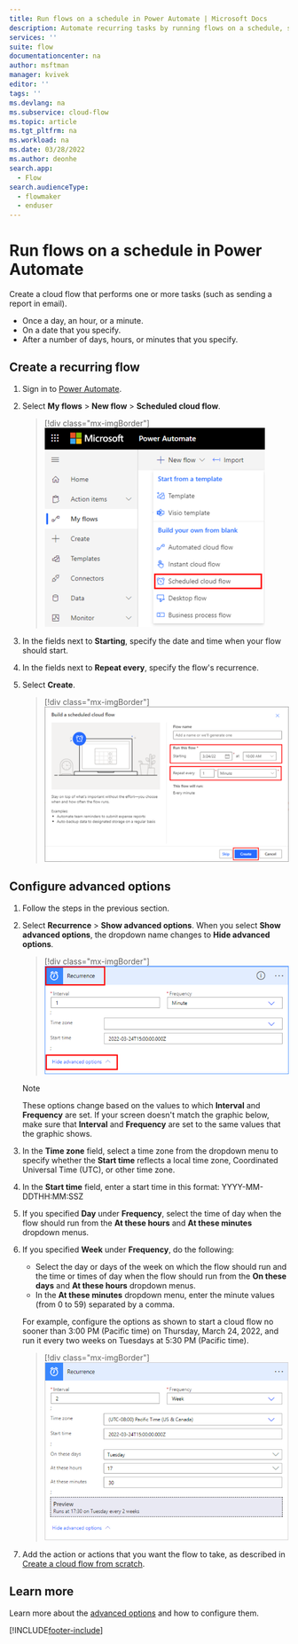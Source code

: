 ```yaml
---
title: Run flows on a schedule in Power Automate | Microsoft Docs
description: Automate recurring tasks by running flows on a schedule, such as every day or every hour.
services: ''
suite: flow
documentationcenter: na
author: msftman
manager: kvivek
editor: ''
tags: ''
ms.devlang: na
ms.subservice: cloud-flow
ms.topic: article
ms.tgt_pltfrm: na
ms.workload: na
ms.date: 03/28/2022
ms.author: deonhe
search.app: 
  - Flow
search.audienceType: 
  - flowmaker
  - enduser
---
```

# Run flows on a schedule in Power Automate

Create a cloud flow that performs one or more tasks (such as sending a report in email).

* Once a day, an hour, or a minute.
* On a date that you specify.
* After a number of days, hours, or minutes that you specify.

## Create a recurring flow

1. Sign in to [Power Automate](https://flow.microsoft.com).
1. Select **My flows** > **New flow** > **Scheduled cloud flow**.

    >[!div class="mx-imgBorder"]
    >![Screenshot of create a scheduled cloud flow.](./media/run-scheduled-tasks/create-flow.png "Create a scheduled cloud flow")

3. In the fields next to **Starting**, specify the date and time when your flow should start.
1. In the fields next to **Repeat every**, specify the flow's recurrence.
1. Select **Create**.

    >[!div class="mx-imgBorder"]
    >![Set recurrence.](./media/run-scheduled-tasks/select-recurrence.png "Set recurrence")

## Configure advanced options

1. Follow the steps in the previous section.
1. Select **Recurrence** > **Show advanced options**. When you select **Show advanced options**, the dropdown name changes to **Hide advanced options**.

    >[!div class="mx-imgBorder"]
    >![Screenshot of show/hide advanced options.](./media/run-scheduled-tasks/select-recurrence1.png "Show/hide advanced options")

    >[!NOTE]
    >These options change based on the values to which **Interval** and **Frequency** are set. If your screen doesn't match the graphic below, make sure that **Interval** and **Frequency** are set to the same values that the graphic shows.

1. In the **Time zone** field, select a time zone from the dropdown menu to specify whether the **Start time** reflects a local time zone, Coordinated Universal Time (UTC), or other time zone.
1. In the **Start time** field, enter a start time in this format: YYYY-MM-DDTHH:MM:SSZ
1. If you specified **Day** under **Frequency**, select the time of day when the flow should run from the **At these hours** and **At these minutes** dropdown menus.
1. If you specified **Week** under **Frequency**, do the following:<br/>
    - Select the day or days of the week on which the flow should run and the time or times of day when the flow should run from the **On these days** and **At these hours** dropdown menus.
    - In the **At these minutes** dropdown menu, enter the minute values (from 0 to 59) separated by a comma.

    For example, configure the options as shown to start a cloud flow no sooner than 3:00 PM (Pacific time) on Thursday, March 24, 2022, and run it every two weeks on Tuesdays at 5:30 PM (Pacific time).

    >[!div class="mx-imgBorder"]
    >![Screenshot of specified advanced options.](./media/run-scheduled-tasks/advanced-options.png "Specify advanced options")
1. Add the action or actions that you want the flow to take, as described in [Create a cloud flow from scratch](get-started-logic-flow.md).

## Learn more

Learn more about the [advanced options](/azure/connectors/connectors-native-recurrence) and how to configure them.

[!INCLUDE[footer-include](includes/footer-banner.md)]